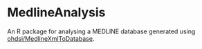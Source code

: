 MedlineAnalysis
===============

An R package for analysing a MEDLINE database generated using [ohdsi/MedlineXmlToDatabase](https://github.com/OHDSI/MedlineXmlToDatabase).